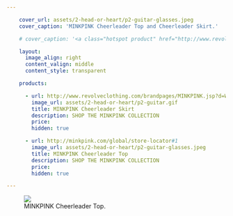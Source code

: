 ```yaml
---

    cover_url: assets/2-head-or-heart/p2-guitar-glasses.jpeg
    cover_caption: 'MINKPINK Cheerleader Top and Cheerleader Skirt.'

    # cover_caption: '<a class="hotspot product" href="http://www.revolveclothing.com/brandpages/MINKPINK.jsp?d=Womens#1">MINKPINK Cheerleader Top and Cheerleader Skirt.</a>'

    layout:
      image_align: right
      content_valign: middle
      content_style: transparent

    products:

      - url: http://www.revolveclothing.com/brandpages/MINKPINK.jsp?d=Womens#1
        image_url: assets/2-head-or-heart/p2-guitar.gif
        title: MINKPINK Cheerleader Skirt
        description: SHOP THE MINKPINK COLLECTION
        price:
        hidden: true

      - url: http://minkpink.com/global/store-locator#1
        image_url: assets/2-head-or-heart/p2-guitar-glasses.jpeg
        title: MINKPINK Cheerleader Top
        description: SHOP THE MINKPINK COLLECTION
        price:
        hidden: true

---
```


<figure class="gif">
  <img src="../assets/2-head-or-heart/p2-guitar.gif">
  <figcaption class="inset">
    MINKPINK Cheerleader Top.
    <!-- <a class="hotspot product" href="http://minkpink.com/global/store-locator#1 ">MINKPINK Cheerleader Top.</a>     -->
  </figcaption>
</figure>
